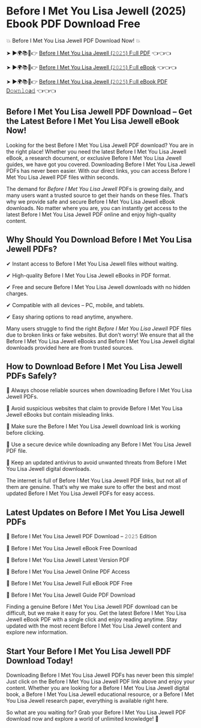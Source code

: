 # Before I Met You Lisa Jewell (2025) Ebook PDF Download Free

💥 Before I Met You Lisa Jewell PDF Download Now! 💥

➤ ►🌍📚📱👉 [Before I Met You Lisa Jewell (𝟸𝟶𝟸𝟻) F𝚞ll PDF](https://getpdf.xyz/before-i-met-you-lisa-jewell) 👈👈👈


➤ ►🌍📚📱👉 [Before I Met You Lisa Jewell (𝟸𝟶𝟸𝟻) F𝚞ll eBook](https://getpdf.xyz/before-i-met-you-lisa-jewell) 👈👈👈


➤ ►🌍📚📱👉 [Before I Met You Lisa Jewell (𝟸𝟶𝟸𝟻) F𝚞ll eBook PDF D𝚘𝚠𝚗𝚕𝚘a𝚍](https://getpdf.xyz/before-i-met-you-lisa-jewell) 👈👈👈


## Before I Met You Lisa Jewell PDF Download – Get the Latest Before I Met You Lisa Jewell eBook Now!

Looking for the best Before I Met You Lisa Jewell PDF download? You are in the right place! Whether you need the latest Before I Met You Lisa Jewell eBook, a research document, or exclusive Before I Met You Lisa Jewell guides, we have got you covered. Downloading Before I Met You Lisa Jewell PDFs has never been easier. With our direct links, you can access Before I Met You Lisa Jewell PDF files within seconds.

The demand for *Before I Met You Lisa Jewell* PDFs is growing daily, and many users want a trusted source to get their hands on these files. That’s why we provide safe and secure Before I Met You Lisa Jewell eBook downloads. No matter where you are, you can instantly get access to the latest Before I Met You Lisa Jewell PDF online and enjoy high-quality content.

## Why Should You Download Before I Met You Lisa Jewell PDFs?

✔ Instant access to Before I Met You Lisa Jewell files without waiting.

✔ High-quality Before I Met You Lisa Jewell eBooks in PDF format.

✔ Free and secure Before I Met You Lisa Jewell downloads with no hidden charges.

✔ Compatible with all devices – PC, mobile, and tablets.

✔ Easy sharing options to read anytime, anywhere.

Many users struggle to find the right *Before I Met You Lisa Jewell* PDF files due to broken links or fake websites. But don’t worry! We ensure that all the Before I Met You Lisa Jewell eBooks and Before I Met You Lisa Jewell digital downloads provided here are from trusted sources.

## How to Download Before I Met You Lisa Jewell PDFs Safely?

📌 Always choose reliable sources when downloading Before I Met You Lisa Jewell PDFs.

📌 Avoid suspicious websites that claim to provide Before I Met You Lisa Jewell eBooks but contain misleading links.

📌 Make sure the Before I Met You Lisa Jewell download link is working before clicking.

📌 Use a secure device while downloading any Before I Met You Lisa Jewell PDF file.

📌 Keep an updated antivirus to avoid unwanted threats from Before I Met You Lisa Jewell digital downloads.

The internet is full of Before I Met You Lisa Jewell PDF links, but not all of them are genuine. That’s why we make sure to offer the best and most updated Before I Met You Lisa Jewell PDFs for easy access.

## Latest Updates on Before I Met You Lisa Jewell PDFs

🔹 Before I Met You Lisa Jewell PDF Download – 𝟸𝟶𝟸𝟻 Edition

🔹 Before I Met You Lisa Jewell eBook Free Download

🔹 Before I Met You Lisa Jewell Latest Version PDF

🔹 Before I Met You Lisa Jewell Online PDF Access

🔹 Before I Met You Lisa Jewell Full eBook PDF Free

🔹 Before I Met You Lisa Jewell Guide PDF Download

Finding a genuine Before I Met You Lisa Jewell PDF download can be difficult, but we make it easy for you. Get the latest Before I Met You Lisa Jewell eBook PDF with a single click and enjoy reading anytime. Stay updated with the most recent Before I Met You Lisa Jewell content and explore new information.

## Start Your Before I Met You Lisa Jewell PDF Download Today!

Downloading Before I Met You Lisa Jewell PDFs has never been this simple! Just click on the Before I Met You Lisa Jewell PDF link above and enjoy your content. Whether you are looking for a Before I Met You Lisa Jewell digital book, a Before I Met You Lisa Jewell educational resource, or a Before I Met You Lisa Jewell research paper, everything is available right here.

So what are you waiting for? Grab your Before I Met You Lisa Jewell PDF download now and explore a world of unlimited knowledge! 🚀
